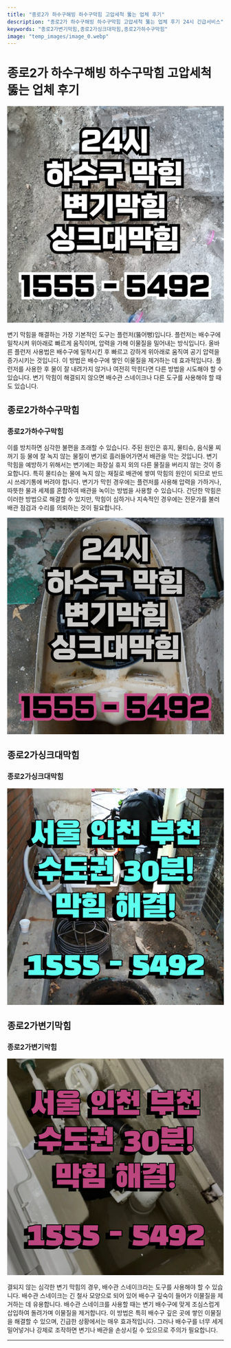 ```yaml
---
title: "종로2가 하수구해빙 하수구막힘 고압세척 뚫는 업체 후기"
description: "종로2가 하수구해빙 하수구막힘 고압세척 뚫는 업체 후기 24시 긴급서비스"
keywords: "종로2가변기막힘,종로2가싱크대막힘,종로2가하수구막힘"
image: "temp_images/image_0.webp"
---
```


# 종로2가 하수구해빙 하수구막힘 고압세척 뚫는 업체 후기

![종로2가하수구막힘](temp_images/image_8.webp) 

변기 막힘을 해결하는 가장 기본적인 도구는 플런저(뚫어뻥)입니다. 플런저는 배수구에 밀착시켜 위아래로 빠르게 움직이며, 압력을 가해 이물질을 밀어내는 방식입니다. 올바른 플런저 사용법은 배수구에 밀착시킨 후 빠르고 강하게 위아래로 움직여 공기 압력을 증가시키는 것입니다. 이 방법은 배수구에 쌓인 이물질을 제거하는 데 효과적입니다. 플런저를 사용한 후 물이 잘 내려가지 않거나 여전히 막힌다면 다른 방법을 시도해야 할 수 있습니다. 변기 막힘이 해결되지 않으면 배수관 스네이크나 다른 도구를 사용해야 할 때도 있습니다.


## 종로2가하수구막힘

### 종로2가하수구막힘

이를 방치하면 심각한 불편을 초래할 수 있습니다. 주된 원인은 휴지, 물티슈, 음식물 찌꺼기 등 물에 잘 녹지 않는 물질이 변기로 흘러들어가면서 배관을 막는 것입니다. 변기 막힘을 예방하기 위해서는 변기에는 화장실 휴지 외의 다른 물질을 버리지 않는 것이 중요합니다. 특히 물티슈는 물에 녹지 않는 재질로 배관에 쌓여 막힘의 원인이 되므로 반드시 쓰레기통에 버려야 합니다. 변기가 막힌 경우에는 플런저를 사용해 압력을 가하거나, 따뜻한 물과 세제를 혼합하여 배관을 녹이는 방법을 사용할 수 있습니다. 간단한 막힘은 이러한 방법으로 해결할 수 있지만, 막힘이 심하거나 지속적인 경우에는 전문가를 불러 배관 점검과 수리를 의뢰하는 것이 필요합니다.

![종로2가하수구막힘](temp_images/image_7.webp) 



## 종로2가싱크대막힘

### 종로2가싱크대막힘

![종로2가싱크대막힘](temp_images/image_5.webp) 



## 종로2가변기막힘

### 종로2가변기막힘

![종로2가변기막힘](temp_images/image_4.webp) 

  결되지 않는 심각한 변기 막힘의 경우, 배수관 스네이크라는 도구를 사용해야 할 수 있습니다. 배수관 스네이크는 긴 철사 모양으로 되어 있어 배수구 깊숙이 들어가 이물질을 제거하는 데 유용합니다. 배수관 스네이크를 사용할 때는 변기 배수구에 맞게 조심스럽게 삽입하여 돌려가며 이물질을 제거합니다. 이 방법은 특히 배수구 깊은 곳에 쌓인 이물질을 해결할 수 있으며, 긴급한 상황에서는 매우 효과적입니다. 그러나 배수구를 너무 세게 밀어넣거나 강제로 조작하면 변기나 배관을 손상시킬 수 있으므로 주의가 필요합니다.

---

